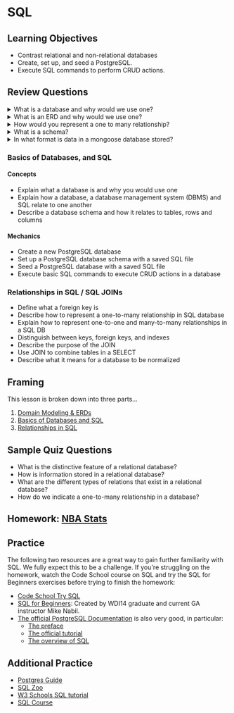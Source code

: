 # SQL

## Learning Objectives

- Contrast relational and non-relational databases
- Create, set up, and seed a PostgreSQL.
- Execute SQL commands to perform CRUD actions.


## Review Questions

<details>
<summary>What is a database and why would we use one?</summary>
<br>

> A database is a tool for storing data. It offers many advantages to storying in a text or binary file:

- **Permanence**
- **Speed**
- **Consistency**
- **Scalability**
- **Querying**

</details>

<details>
<summary>What is an ERD and why would we use one?</summary>
<br>

> An **Entity Relationship Diagram** is a tool to visualize and describe the data and relationships of our programs.

</details>

<details>
<summary>How would you represent a one to many relationship?</summary>
<br>

![one-to-many](images/one-to-many2.png)

</details>

<details>
<summary>What is a schema?</summary>
<br>

> A schema is a blueprint of how your data is organized and how your database is structured. **It introduces consistency to our data.**
>
> In mongoose schemas looked like this:
```js
const CandidateSchema = new mongoose.Schema({
  name: String,
  year: Number
})
```

</details>

<details>
<summary>In what format is data in a mongoose database stored?</summary>
<br>

> Data in a non-relational database like mongodb is stored as JSON. It looks like this:

```js
{
   "_id" : ObjectId("54c955492b7c8eb21818bd09"),
   "address" : {
      "street" : "2 Avenue",
      "zipcode" : "10075",
      "building" : "1480",
      "coord" : [ -73.9557413, 40.7720266 ],
   },
   "borough" : "Manhattan",
   "cuisine" : "Italian",
   "grades" : [
      {
         "date" : ISODate("2014-10-01T00:00:00Z"),
         "grade" : "A",
         "score" : 11
      },
      {
         "date" : ISODate("2014-01-16T00:00:00Z"),
         "grade" : "B",
         "score" : 17
      }
   ],
   "name" : "Vella",
   "restaurant_id" : "41704620"
}
```

</details>

<!-- ### Domain Modeling & ERD

- Draw an Entity Relationship Diagram (ERD)
- Identify and diagram one-to-one, one-to-many and many-to-many relationships between data entities
- Distinguish between entities and attributes
- Discuss data normalization needs and techniques -->

### Basics of Databases, and SQL

#### Concepts

- Explain what a database is and why you would use one
- Explain how a database, a database management system (DBMS) and SQL relate to one another
- Describe a database schema and how it relates to tables, rows and columns

#### Mechanics

- Create a new PostgreSQL database
- Set up a PostgreSQL database schema with a saved SQL file
- Seed a PostgreSQL database with a saved SQL file
- Execute basic SQL commands to execute CRUD actions in a database

### Relationships in SQL / SQL JOINs

- Define what a foreign key is
- Describe how to represent a one-to-many relationship in SQL database
- Explain how to represent one-to-one and many-to-many relationships in a SQL DB
- Distinguish between keys, foreign keys, and indexes
- Describe the purpose of the JOIN
- Use JOIN to combine tables in a SELECT
- Describe what it means for a database to be normalized

## Framing

This lesson is broken down into three parts...

1. [Domain Modeling & ERDs](erd_domains.md)
2. [Basics of Databases and SQL](sql_basics.md)
3. [Relationships in SQL](sql_relationships.md)

## Sample Quiz Questions


* What is the distinctive feature of a relational database?
* How is information stored in a relational database?
* What are the different types of relations that exist in a relational database?
* How do we indicate a one-to-many relationship in a database?

## Homework: [NBA Stats](https://github.com/ga-wdi-exercises/nba_stats)

## Practice

The following two resources are a great way to gain further familiarity with SQL. We fully expect this to be a challenge. If you're struggling on the homework, watch the Code School course on SQL and try the SQL for Beginners exercises before trying to finish the homework:

- [Code School Try SQL](https://www.codeschool.com/courses/try-sql)
- [SQL for Beginners](https://www.codewars.com/collections/sql-for-beginners/): Created by WDI14 graduate and current GA instructor Mike Nabil.
- [The official PostgreSQL Documentation](https://www.postgresql.org/docs/9.3/static/index.html) is also very good, in particular:
  - [The preface](https://www.postgresql.org/docs/9.3/static/preface.html)
  - [The official tutorial](https://www.postgresql.org/docs/9.3/static/tutorial.html)
  - [The overview of SQL](https://www.postgresql.org/docs/9.3/static/sql.html)

## Additional Practice

- [Postgres Guide](http://postgresguide.com/)
- [SQL Zoo](https://sqlzoo.net/)
- [W3 Schools SQL tutorial](https://www.w3schools.com/sql/)
- [SQL Course](http://www.sqlcourse.com/)
